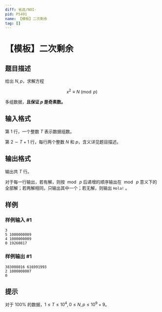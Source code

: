 ```yaml
---
diff: 省选/NOI-
pid: P5491
name: 【模板】二次剩余
tag: []
---
```

# 【模板】二次剩余
## 题目描述

给出 $N,p$，求解方程 

$$
x^2 \equiv N \pmod{p}
$$

多组数据，**且保证 $p$ 是奇素数。**
## 输入格式

第 $1$ 行，一个整数 $T$ 表示数据组数。

第 $2\sim T+1$ 行，每行两个整数 $N$ 和 $p$，含义详见题目描述。

## 输出格式

输出共 $T$ 行。

对于每一行输出，若有解，则按 $\bmod ~p$ 后递增的顺序输出在 $\bmod~ p$ 意义下的全部解；若两解相同，只输出其中一个；若无解，则输出 `Hola!` 。


## 样例

### 样例输入 #1
```
3
5 1000000009
4 1000000009
0 19260817
```
### 样例输出 #1
```
383008016 616991993
2 1000000007
0
```
## 提示

对于 $100\%$ 的数据，$1\leq T\leq 10^4,0\le N, p\leq 10^9+9$。
